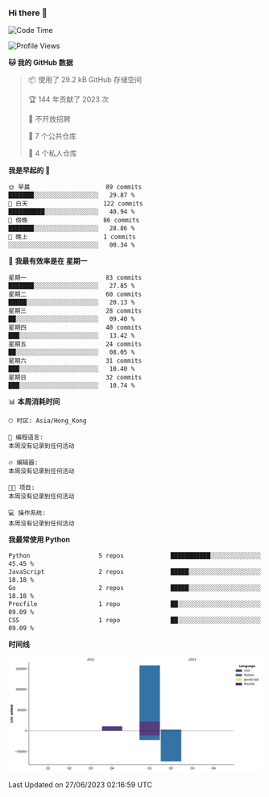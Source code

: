 ### Hi there 👋

<!--
**Mrzqd/Mrzqd** is a ✨ _special_ ✨ repository because its `README.md` (this file) appears on your GitHub profile.

Here are some ideas to get you started:

- 🔭 I’m currently working on ...
- 🌱 I’m currently learning ...
- 👯 I’m looking to collaborate on ...
- 🤔 I’m looking for help with ...
- 💬 Ask me about ...
- 📫 How to reach me: ...
- 😄 Pronouns: ...
- ⚡ Fun fact: ...
-->
<!--START_SECTION:waka-->
![Code Time](http://img.shields.io/badge/Code%20Time-110%20hrs%2048%20mins-blue)

![Profile Views](http://img.shields.io/badge/%E4%B8%AA%E4%BA%BA%E8%B5%84%E6%96%99%E8%A7%82%E7%9C%8B%E6%AC%A1%E6%95%B0-2-blue)

**🐱 我的 GitHub 数据** 

> 📦  使用了 29.2 kB GitHub 存储空间 
 > 
> 🏆 144 年贡献了 2023 次
 > 
> 🚫 不开放招聘
 > 
> 📜 7 个公共仓库 
 > 
> 🔑 4 个私人仓库 
 > 
**我是早起的 🐤** 

```text
🌞 早晨                     89 commits          ███████░░░░░░░░░░░░░░░░░░   29.87 % 
🌆 白天                     122 commits         ██████████░░░░░░░░░░░░░░░   40.94 % 
🌃 傍晚                     86 commits          ███████░░░░░░░░░░░░░░░░░░   28.86 % 
🌙 晚上                     1 commits           ░░░░░░░░░░░░░░░░░░░░░░░░░   00.34 % 
```
📅 **我最有效率是在 星期一** 

```text
星期一                      83 commits          ███████░░░░░░░░░░░░░░░░░░   27.85 % 
星期二                      60 commits          █████░░░░░░░░░░░░░░░░░░░░   20.13 % 
星期三                      28 commits          ██░░░░░░░░░░░░░░░░░░░░░░░   09.40 % 
星期四                      40 commits          ███░░░░░░░░░░░░░░░░░░░░░░   13.42 % 
星期五                      24 commits          ██░░░░░░░░░░░░░░░░░░░░░░░   08.05 % 
星期六                      31 commits          ███░░░░░░░░░░░░░░░░░░░░░░   10.40 % 
星期日                      32 commits          ███░░░░░░░░░░░░░░░░░░░░░░   10.74 % 
```


📊 **本周消耗时间** 

```text
🕑︎ 时区: Asia/Hong_Kong

💬 编程语言: 
本周没有记录到任何活动

🔥 编辑器: 
本周没有记录到任何活动

🐱‍💻 项目: 
本周没有记录到任何活动

💻 操作系统: 
本周没有记录到任何活动
```

**我最常使用 Python** 

```text
Python                   5 repos             ███████████░░░░░░░░░░░░░░   45.45 % 
JavaScript               2 repos             █████░░░░░░░░░░░░░░░░░░░░   18.18 % 
Go                       2 repos             █████░░░░░░░░░░░░░░░░░░░░   18.18 % 
Procfile                 1 repo              ██░░░░░░░░░░░░░░░░░░░░░░░   09.09 % 
CSS                      1 repo              ██░░░░░░░░░░░░░░░░░░░░░░░   09.09 % 
```



**时间线**

![Lines of Code chart](https://raw.githubusercontent.com/Mrzqd/Mrzqd/main/assets/bar_graph.png)


 Last Updated on 27/06/2023 02:16:59 UTC
<!--END_SECTION:waka-->
